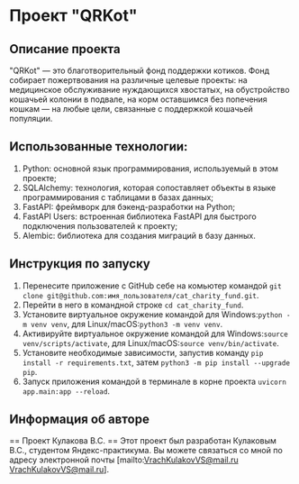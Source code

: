 # Проект "QRKot"

## Описание проекта
"QRKot" — это благотворительный фонд поддержки котиков. Фонд собирает пожертвования на различные целевые проекты: на медицинское обслуживание нуждающихся хвостатых, на обустройство кошачьей колонии в подвале, на корм оставшимся без попечения кошкам — на любые цели, связанные с поддержкой кошачьей популяции.

## Использованные технологии:
1. Python: основной язык программирования, используемый в этом проекте;
2. SQLAlchemy: технология, которая сопоставляет объекты в языке программирования с таблицами в базах данных;
3. FastAPI: фреймворк для бэкенд-разработки на Python;
4. FastAPI Users: встроенная библиотека FastAPI для быстрого подключения пользователей к проекту;
5. Alembic: библиотека для создания миграций в базу данных.

## Инструкция по запуску
1. Перенесите приложение с GitHub себе на комьютер командой `git clone git@github.com:имя_пользователя/cat_charity_fund.git`.
2. Перейти в него в командной строке `cd cat_charity_fund`.
3. Установите виртуальное окружение командой для Windows:`python -m venv venv`, для Linux/macOS:`python3 -m venv venv`.
4. Активируйте виртуальное окружение командой для Windows:`source venv/scripts/activate`, для Linux/macOS:`source venv/bin/activate`.
3. Установите необходимые зависимости, запустив команду `pip install -r requirements.txt`, затем `python3 -m pip install --upgrade pip`.
4. Запуск приложения командой в терминале в корне проекта `uvicorn app.main:app --reload`.

## Информация об авторе
== Проект Кулакова В.С. ==
Этот проект был разработан Кулаковым В.С., студентом Яндекс-практикума. Вы можете связаться со мной по адресу электронной почты [mailto:VrachKulakovVS@mail.ru VrachKulakovVS@mail.ru].
